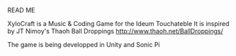 READ ME

XyloCraft is a Music & Coding Game for the Ideum Touchateble
It is inspired by JT Nimoy's Thaoh Ball Droppings http://www.thaoh.net/BallDroppings/

The game is being developped in Unity and Sonic Pi

